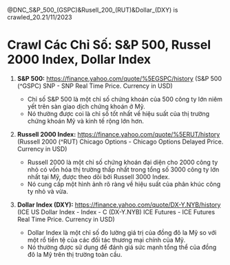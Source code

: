 @DNC_S&P_500_(GSPC)&Rusell_200_(RUT)&Dollar_(DXY) is crawled_20.21/11/2023

# Crawl Các Chỉ Số: S&P 500, Russel 2000 Index, Dollar Index

1. **S&P 500:** https://finance.yahoo.com/quote/%5EGSPC/history (S&P 500 (^GSPC)
SNP - SNP Real Time Price. Currency in USD)
   - Chỉ số S&P 500 là một chỉ số chứng khoán của 500 công ty lớn niêm yết trên sàn giao dịch chứng khoán ở Mỹ.
   - Nó thường được coi là chỉ số tốt nhất về hiệu suất của thị trường chứng khoán Mỹ và kinh tế rộng lớn hơn.

2. **Russell 2000 Index:** https://finance.yahoo.com/quote/%5ERUT/history (Russell 2000 (^RUT)
Chicago Options - Chicago Options Delayed Price. Currency in USD)
   - Russell 2000 là một chỉ số chứng khoán đại diện cho 2000 công ty nhỏ có vốn hóa thị trường thấp nhất trong tổng số 3000 công ty lớn nhất tại Mỹ, được theo dõi bởi Russell 3000 Index.
   - Nó cung cấp một hình ảnh rõ ràng về hiệu suất của phân khúc công ty nhỏ và vừa.

3. **Dollar Index (DXY):** https://finance.yahoo.com/quote/DX-Y.NYB/history   (ICE US Dollar Index - Index - C (DX-Y.NYB)
ICE Futures - ICE Futures Real Time Price. Currency in USD)
   - Dollar Index là một chỉ số đo lường giá trị của đồng đô la Mỹ so với một rổ tiền tệ của các đối tác thương mại chính của Mỹ.
   - Nó thường được sử dụng để đánh giá sức mạnh tổng thể của đồng đô la Mỹ trên thị trường toàn cầu.